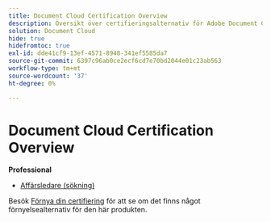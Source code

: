```yaml
---
title: Document Cloud Certification Overview
description: Översikt över certifieringsalternativ för Adobe Document Cloud
solution: Document Cloud
hide: true
hidefromtoc: true
exl-id: dde41cf9-13ef-4571-8948-341ef5585da7
source-git-commit: 6397c96ab0ce2ecf6cd7e70bd2044e01c23ab563
workflow-type: tm+mt
source-wordcount: '37'
ht-degree: 0%

---
```


# Document Cloud Certification Overview

**Professional**

* [Affärsledare (sökning)](/help/certifications/adc/adc-professional.md) <!--AD0-??-->

Besök [Förnya din certifiering](/help/certifications/renew.md) för att se om det finns något förnyelsealternativ för den här produkten.
